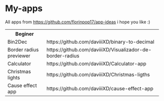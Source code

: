 # My-apps
All apps from https://github.com/florinpop17/app-ideas i hope you like :)

<table>
<th>Beginer</th>
<tr><td>Bin2Dec</td><td>https://github.com/daviiiXD/binary-to-decimal</td></tr>
<tr><td>Border radius previewer</td><td>https://github.com/daviiiXD/Visualizador-de-border-radius</td></tr>
<tr><td>Calculator</td><td>https://github.com/daviiiXD/Calculator-app</td></tr>
<tr><td>Christmas lights</td><td>https://github.com/daviiiXD/Christmas-ligths</td></tr>
<tr><td>Cause effect app</td><td>https://github.com/daviiiXD/cause-effect-app</td></tr>
</table>
